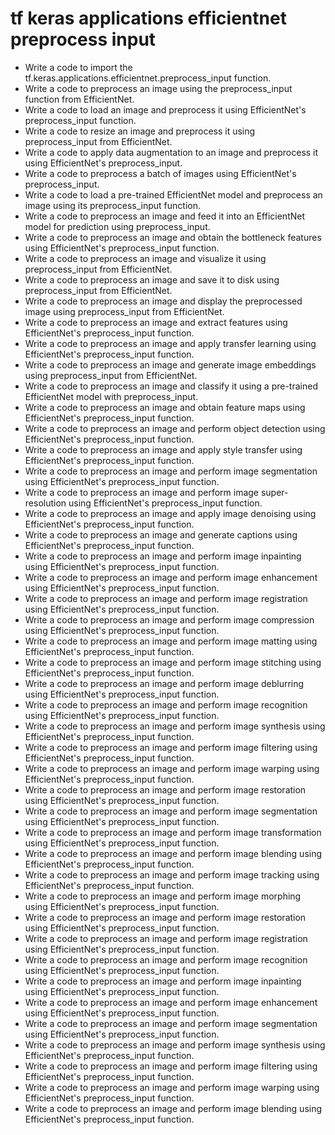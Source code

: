 # tf keras applications efficientnet preprocess input

- Write a code to import the tf.keras.applications.efficientnet.preprocess_input function.
- Write a code to preprocess an image using the preprocess_input function from EfficientNet.
- Write a code to load an image and preprocess it using EfficientNet's preprocess_input function.
- Write a code to resize an image and preprocess it using preprocess_input from EfficientNet.
- Write a code to apply data augmentation to an image and preprocess it using EfficientNet's preprocess_input.
- Write a code to preprocess a batch of images using EfficientNet's preprocess_input.
- Write a code to load a pre-trained EfficientNet model and preprocess an image using its preprocess_input function.
- Write a code to preprocess an image and feed it into an EfficientNet model for prediction using preprocess_input.
- Write a code to preprocess an image and obtain the bottleneck features using EfficientNet's preprocess_input function.
- Write a code to preprocess an image and visualize it using preprocess_input from EfficientNet.
- Write a code to preprocess an image and save it to disk using preprocess_input from EfficientNet.
- Write a code to preprocess an image and display the preprocessed image using preprocess_input from EfficientNet.
- Write a code to preprocess an image and extract features using EfficientNet's preprocess_input function.
- Write a code to preprocess an image and apply transfer learning using EfficientNet's preprocess_input function.
- Write a code to preprocess an image and generate image embeddings using preprocess_input from EfficientNet.
- Write a code to preprocess an image and classify it using a pre-trained EfficientNet model with preprocess_input.
- Write a code to preprocess an image and obtain feature maps using EfficientNet's preprocess_input function.
- Write a code to preprocess an image and perform object detection using EfficientNet's preprocess_input function.
- Write a code to preprocess an image and apply style transfer using EfficientNet's preprocess_input function.
- Write a code to preprocess an image and perform image segmentation using EfficientNet's preprocess_input function.
- Write a code to preprocess an image and perform image super-resolution using EfficientNet's preprocess_input function.
- Write a code to preprocess an image and apply image denoising using EfficientNet's preprocess_input function.
- Write a code to preprocess an image and generate captions using EfficientNet's preprocess_input function.
- Write a code to preprocess an image and perform image inpainting using EfficientNet's preprocess_input function.
- Write a code to preprocess an image and perform image enhancement using EfficientNet's preprocess_input function.
- Write a code to preprocess an image and perform image registration using EfficientNet's preprocess_input function.
- Write a code to preprocess an image and perform image compression using EfficientNet's preprocess_input function.
- Write a code to preprocess an image and perform image matting using EfficientNet's preprocess_input function.
- Write a code to preprocess an image and perform image stitching using EfficientNet's preprocess_input function.
- Write a code to preprocess an image and perform image deblurring using EfficientNet's preprocess_input function.
- Write a code to preprocess an image and perform image recognition using EfficientNet's preprocess_input function.
- Write a code to preprocess an image and perform image synthesis using EfficientNet's preprocess_input function.
- Write a code to preprocess an image and perform image filtering using EfficientNet's preprocess_input function.
- Write a code to preprocess an image and perform image warping using EfficientNet's preprocess_input function.
- Write a code to preprocess an image and perform image restoration using EfficientNet's preprocess_input function.
- Write a code to preprocess an image and perform image segmentation using EfficientNet's preprocess_input function.
- Write a code to preprocess an image and perform image transformation using EfficientNet's preprocess_input function.
- Write a code to preprocess an image and perform image blending using EfficientNet's preprocess_input function.
- Write a code to preprocess an image and perform image tracking using EfficientNet's preprocess_input function.
- Write a code to preprocess an image and perform image morphing using EfficientNet's preprocess_input function.
- Write a code to preprocess an image and perform image restoration using EfficientNet's preprocess_input function.
- Write a code to preprocess an image and perform image registration using EfficientNet's preprocess_input function.
- Write a code to preprocess an image and perform image recognition using EfficientNet's preprocess_input function.
- Write a code to preprocess an image and perform image inpainting using EfficientNet's preprocess_input function.
- Write a code to preprocess an image and perform image enhancement using EfficientNet's preprocess_input function.
- Write a code to preprocess an image and perform image segmentation using EfficientNet's preprocess_input function.
- Write a code to preprocess an image and perform image synthesis using EfficientNet's preprocess_input function.
- Write a code to preprocess an image and perform image filtering using EfficientNet's preprocess_input function.
- Write a code to preprocess an image and perform image warping using EfficientNet's preprocess_input function.
- Write a code to preprocess an image and perform image blending using EfficientNet's preprocess_input function.
